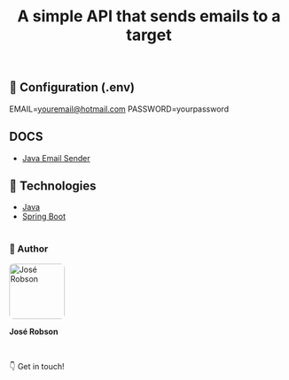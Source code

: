 <h1 align="center"> 
  <strong>
A simple API that sends emails to a target</strong>
</h1>
<br>

## 🔎 Configuration (.env)

EMAIL=youremail@hotmail.com
PASSWORD=yourpassword

## DOCS
- [Java Email Sender](https://www.baeldung.com/java-email)
 
## 🔧 Technologies

- [Java](https://www.java.com/pt-BR/)
- [Spring Boot](https://spring.io/projects/spring-boot)
<br><br>

### 🧑 Author

 <img style="border-radius: 8px" src="https://user-images.githubusercontent.com/82779533/158067762-8d25be74-d955-41da-8a96-f400e75f902b.jpg" width="100px;" alt="José Robson"/>

<strong>José Robson</strong>


<br />


:point_down: Get in touch!
